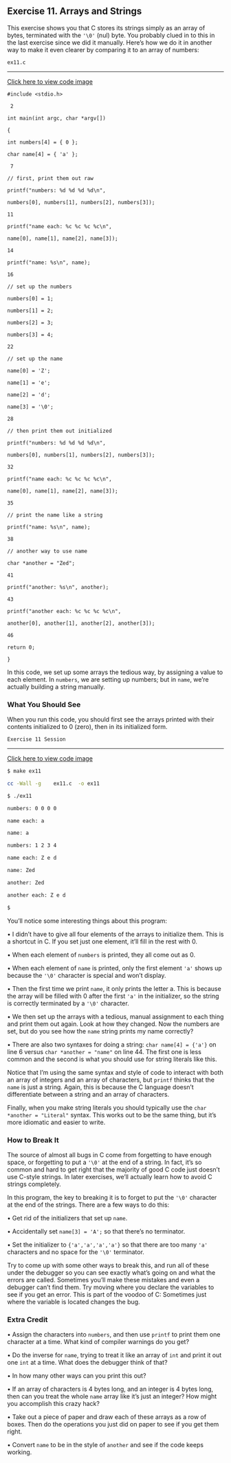 ## Exercise 11. Arrays and Strings

This exercise shows you that C stores its strings simply as an array of bytes, terminated with the `'\0'` (nul) byte. You probably clued in to this in the last exercise since we did it manually. Here’s how we do it in another way to make it even clearer by comparing it to an array of numbers:

`ex11.c`

---

[Click here to view code image](https://learning.oreilly.com/library/view/learn-c-the/9780133124385/ch11_images.html#p046pro01a)

```
#include <stdio.h>

 2

int main(int argc, char *argv[])

{

int numbers[4] = { 0 };

char name[4] = { 'a' };

 7

// first, print them out raw

printf("numbers: %d %d %d %d\n",

numbers[0], numbers[1], numbers[2], numbers[3]);

11

printf("name each: %c %c %c %c\n",

name[0], name[1], name[2], name[3]);

14

printf("name: %s\n", name);

16

// set up the numbers

numbers[0] = 1;

numbers[1] = 2;

numbers[2] = 3;

numbers[3] = 4;

22

// set up the name

name[0] = 'Z';

name[1] = 'e';

name[2] = 'd';

name[3] = '\0';

28

// then print them out initialized

printf("numbers: %d %d %d %d\n",

numbers[0], numbers[1], numbers[2], numbers[3]);

32

printf("name each: %c %c %c %c\n",

name[0], name[1], name[2], name[3]);

35

// print the name like a string

printf("name: %s\n", name);

38

// another way to use name

char *another = "Zed";

41

printf("another: %s\n", another);

43

printf("another each: %c %c %c %c\n",

another[0], another[1], another[2], another[3]);

46

return 0;

}
```

In this code, we set up some arrays the tedious way, by assigning a value to each element. In `numbers`, we are setting up numbers; but in `name`, we’re actually building a string manually.

### What You Should See

When you run this code, you should first see the arrays printed with their contents initialized to 0 (zero), then in its initialized form.

`Exercise 11 Session`

---

[Click here to view code image](https://learning.oreilly.com/library/view/learn-c-the/9780133124385/ch11_images.html#p047pro01a)

```bash
$ make ex11

cc -Wall -g    ex11.c  -o ex11

$ ./ex11

numbers: 0 0 0 0

name each: a

name: a

numbers: 1 2 3 4

name each: Z e d

name: Zed

another: Zed

another each: Z e d

$
```

You’ll notice some interesting things about this program:

• I didn’t have to give all four elements of the arrays to initialize them. This is a shortcut in C. If you set just one element, it’ll fill in the rest with 0.

• When each element of `numbers` is printed, they all come out as 0.

• When each element of `name` is printed, only the first element `'a'` shows up because the `'\0'` character is special and won’t display.

• Then the first time we print `name`, it only prints the letter a. This is because the array will be filled with 0 after the first `'a'` in the initializer, so the string is correctly terminated by a `'\0'` character.

• We then set up the arrays with a tedious, manual assignment to each thing and print them out again. Look at how they changed. Now the numbers are set, but do you see how the `name` string prints my name correctly?

• There are also two syntaxes for doing a string: `char name[4] = {'a'}` on line 6 versus `char *another = "name"` on line 44. The first one is less common and the second is what you should use for string literals like this.

Notice that I’m using the same syntax and style of code to interact with both an array of integers and an array of characters, but `printf` thinks that the `name` is just a string. Again, this is because the C language doesn’t differentiate between a string and an array of characters.

Finally, when you make string literals you should typically use the `char *another = "Literal"` syntax. This works out to be the same thing, but it’s more idiomatic and easier to write.

### How to Break It

The source of almost all bugs in C come from forgetting to have enough space, or forgetting to put a `'\0'` at the end of a string. In fact, it’s so common and hard to get right that the majority of good C code just doesn’t use C-style strings. In later exercises, we’ll actually learn how to avoid C strings completely.

In this program, the key to breaking it is to forget to put the `'\0'` character at the end of the strings. There are a few ways to do this:

• Get rid of the initializers that set up `name`.

• Accidentally set `name[3] = 'A';` so that there’s no terminator.

• Set the initializer to `{'a','a','a','a'}` so that there are too many `'a'` characters and no space for the `'\0'` terminator.

Try to come up with some other ways to break this, and run all of these under the debugger so you can see exactly what’s going on and what the errors are called. Sometimes you’ll make these mistakes and even a debugger can’t find them. Try moving where you declare the variables to see if you get an error. This is part of the voodoo of C: Sometimes just where the variable is located changes the bug.

### Extra Credit

• Assign the characters into `numbers`, and then use `printf` to print them one character at a time. What kind of compiler warnings do you get?

• Do the inverse for `name`, trying to treat it like an array of `int` and print it out one `int` at a time. What does the debugger think of that?

• In how many other ways can you print this out?

• If an array of characters is 4 bytes long, and an integer is 4 bytes long, then can you treat the whole `name` array like it’s just an integer? How might you accomplish this crazy hack?

• Take out a piece of paper and draw each of these arrays as a row of boxes. Then do the operations you just did on paper to see if you get them right.

• Convert `name` to be in the style of `another` and see if the code keeps working.
